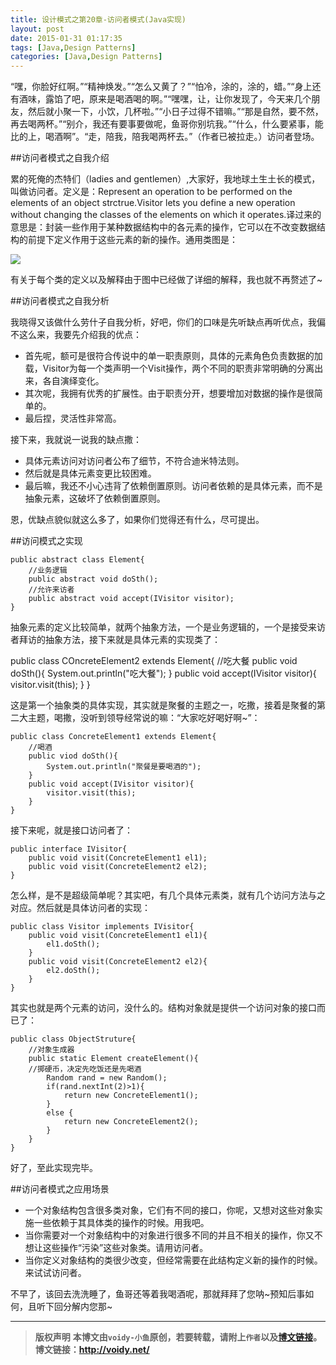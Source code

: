 ```yaml
---
title: 设计模式之第20章-访问者模式(Java实现)
layout: post
date: 2015-01-31 01:17:35
tags: [Java,Design Patterns]
categories: [Java,Design Patterns]
---
```

“嘿，你脸好红啊。”“精神焕发。”“怎么又黄了？”“怕冷，涂的，涂的，蜡。”“身上还有酒味，露馅了吧，原来是喝酒喝的啊。”“嘿嘿，让，让你发现了，今天来几个朋友，然后就小聚一下，小饮，几杯啦。”“小日子过得不错嘛。”“那是自然，要不然，再去喝两杯。”“别介，我还有要事要做呢，鱼哥你别坑我。”“什么，什么要紧事，能比的上，喝酒啊”。“走，陪我，陪我喝两杯去。”（作者已被拉走。）访问者登场。

##访问者模式之自我介绍

累的死俺的杰特们（ladies and gentlemen）,大家好，我地球土生土长的模式，叫做访问者。定义是：Represent an operation to be performed on the elements of an object strctrue.Visitor lets you define a new operation without changing the classes of the elements on which it operates.译过来的意思是：封装一些作用于某种数据结构中的各元素的操作，它可以在不改变数据结构的前提下定义作用于这些元素的新的操作。通用类图是：

![](http://images.cnitblog.com/blog/666211/201501/310014188473429.png)

有关于每个类的定义以及解释由于图中已经做了详细的解释，我也就不再赘述了~

##访问者模式之自我分析

我晓得又该做什么劳什子自我分析，好吧，你们的口味是先听缺点再听优点，我偏不这么来，我要先介绍我的优点：

* 首先呢，额可是很符合传说中的单一职责原则，具体的元素角色负责数据的加载，Visitor为每一个类声明一个Visit操作，两个不同的职责非常明确的分离出来，各自演绎变化。
* 其次呢，我拥有优秀的扩展性。由于职责分开，想要增加对数据的操作是很简单的。
* 最后捏，灵活性非常高。

接下来，我就说一说我的缺点撒：

* 具体元素访问对访问者公布了细节，不符合迪米特法则。
* 然后就是具体元素变更比较困难。
* 最后嘛，我还不小心违背了依赖倒置原则。访问者依赖的是具体元素，而不是抽象元素，这破坏了依赖倒置原则。

恩，优缺点貌似就这么多了，如果你们觉得还有什么，尽可提出。

##访问模式之实现

	public abstract class Element{
	    //业务逻辑
	    public abstract void doSth();
	    //允许来访者
	    public abstract void accept(IVisitor visitor);
	}

抽象元素的定义比较简单，就两个抽象方法，一个是业务逻辑的，一个是接受来访者拜访的抽象方法，接下来就是具体元素的实现类了：

public class COncreteElement2 extends Element{
    //吃大餐
    public void doSth(){
        System.out.println("吃大餐");
    }
    public void accept(IVisitor visitor){
        visitor.visit(this);
    }
}

这是第一个抽象类的具体实现，其实就是聚餐的主题之一，吃撒，接着是聚餐的第二大主题，喝撒，没听到领导经常说的嘛：“大家吃好喝好啊~”：

	public class ConcreteElement1 extends Element{
	    //喝酒
	    public viod doSth(){
	        System.out.println("聚餐是要喝酒的");
	    }
	    public void accept(IVisitor visitor){
	        visitor.visit(this);
	    } 
	}

接下来呢，就是接口访问者了：

	public interface IVisitor{
	    public void visit(ConcreteElement1 el1);
	    public void visit(ConcreteElement2 el2);
	}

怎么样，是不是超级简单呢？其实吧，有几个具体元素类，就有几个访问方法与之对应。然后就是具体访问者的实现：

	public class Visitor implements IVisitor{
	    public void visit(ConcreteElement1 el1){
	        el1.doSth();
	    }
	    public void visit(ConcreteElement2 el2){
	        el2.doSth();
	    }
	}

其实也就是两个元素的访问，没什么的。结构对象就是提供一个访问对象的接口而已了：

	public class ObjectStruture{
	    //对象生成器
	    public static Element createElement(){
	    //掷硬币，决定先吃饭还是先喝酒
	        Random rand = new Random();
	        if(rand.nextInt(2)>1){
	            return new ConcreteElement1();
	        }
	        else {
	            return new ConcreteElement2();
	        }
	    }
	}

好了，至此实现完毕。

##访问者模式之应用场景


* 一个对象结构包含很多类对象，它们有不同的接口，你呢，又想对这些对象实施一些依赖于其具体类的操作的时候。用我吧。
* 当你需要对一个对象结构中的对象进行很多不同的并且不相关的操作，你又不想让这些操作“污染”这些对象类。请用访问者。
* 当你定义对象结构的类很少改变，但经常需要在此结构定义新的操作的时候。来试试访问者。

不早了，该回去洗洗睡了，鱼哥还等着我喝酒呢，那就拜拜了您呐~预知后事如何，且听下回分解内您那~


---
> **版权声明**
> **本博文由`voidy-小鱼`原创，若要转载，请附上`作者`以及[博文链接](http://voidy.net)。**
> **博文链接：<http://voidy.net/>**